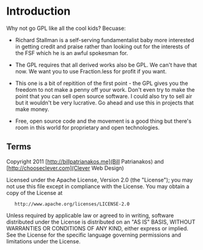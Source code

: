 # Introduction

Why not go GPL like all the cool kids? Becuase: 

* Richard Stallman is a self-serving fundamentalist baby more interested in getting credit and praise rather than looking out for the interests of the FSF which he is an awful spokesman for.

* The GPL requires that all derived works also be GPL. We can't have that now. We want you to use Fraction.less for profit if you want.

* This one is a bit of repitition of the first point - the GPL gives you the freedom to not make a penny off your work. Don't even try to make the point that you can sell open source software. I could also try to sell air but it wouldn't be very lucrative. Go ahead and use this in projects that make money.

* Free, open source code and the movement is a good thing but there's room in this world for proprietary and open technologies.

## Terms

 Copyright 2011 [http://billpatrianakos.me](Bill Patrianakos) and [http://chooseclever.com](Clever Web Design)

   Licensed under the Apache License, Version 2.0 (the "License");
   you may not use this file except in compliance with the License.
   You may obtain a copy of the License at

       http://www.apache.org/licenses/LICENSE-2.0

   Unless required by applicable law or agreed to in writing, software
   distributed under the License is distributed on an "AS IS" BASIS,
   WITHOUT WARRANTIES OR CONDITIONS OF ANY KIND, either express or implied.
   See the License for the specific language governing permissions and
   limitations under the License.